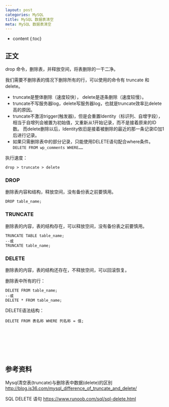 ```yaml
---
layout: post
categories: MySQL
title: MySQL 数据表清空
meta: MySQL 数据表清空
---
```

* content
{:toc}

## 正文

drop 命令，删除表，并释放空间，将表删除的一干二净。

我们需要不删除表的情况下删除所有的行，可以使用的命令有 truncate 和 delete。

* truncate是整体删除（速度较快）， delete是逐条删除（速度较慢）。
* truncate不写服务器log，delete写服务器log，也就是truncate效率比delete高的原因。
* truncate不激活trigger(触发器)，但是会重置Identity（标识列、自增字段），相当于自增列会被置为初始值，又重新从1开始记录，而不是接着原来的ID数。
  而delete删除以后，Identity依旧是接着被删除的最近的那一条记录ID加1后进行记录。
* 如果只需删除表中的部分记录，只能使用DELETE语句配合where条件。 `DELETE FROM wp_comments WHERE……`

执行速度：
```
drop > truncate > delete
```

###  DROP

删除表内容和结构，释放空间，没有备份表之前要慎用。

```
DROP table_name;
```

### TRUNCATE

删除表的内容，表的结构存在，可以释放空间，没有备份表之前要慎用。

```
TRUNCATE TABLE table_name;
--或
TRUNCATE table_name;
```

### DELETE

删除表的内容，表的结构还存在，不释放空间，可以回滚恢复。

删除表中所有的行：
```
DELETE FROM table_name;
--或
DELETE * FROM table_name;
```

DELETE语法结构：
```
DELETE FROM 表名称 WHERE 列名称 = 值;
```

<br/><br/><br/><br/><br/>
## 参考资料

Mysql清空表(truncate)与删除表中数据(delete)的区别 <http://blog.is36.com/mysql_difference_of_truncate_and_delete/>

SQL DELETE 语句 <https://www.runoob.com/sql/sql-delete.html>

